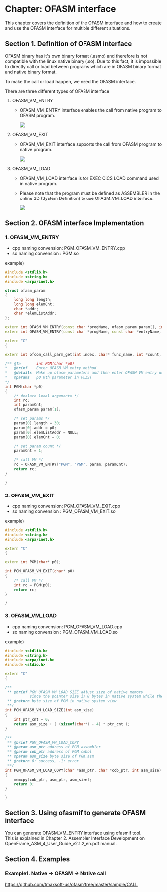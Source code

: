 # Chapter: OFASM interface

This chapter covers the definition of the OFASM interface and how to create and use the OFASM interface for multiple different situations.  

## Section 1. Definition of OFASM interface

OFASM binary has it's own binary format (.asmo) and therefore is not compatible with the linux native binary (.so). Due to this fact, it is impossible to directly call or load between programs which are in OFASM binary format and native binary format.  

To make the call or load happen, we need the OFASM interface.

There are three different types of OFASM interface

1. OFASM_VM_ENTRY  
  
    - OFASM_VM_ENTRY interface enables the call from native program to OFASM program.  

        ![](ofasm_interface/ofasm_vm_entry.png)

1. OFASM_VM_EXIT
    - OFASM_VM_EXIT interface supports the call from OFASM program to native program.  

        ![](ofasm_interface/ofasm_vm_exit.png)

2. OFASM_VM_LOAD
    - OFASM_VM_LOAD interface is for EXEC CICS LOAD command used in native program.  
    - Please note that the program must be defined as ASSEMBLER in the online SD (System Definition) to use OFASM_VM_LOAD interface.

        ![](ofasm_interface/ofasm_vm_load.png)

## Section 2. OFASM interface Implementation

### 1. OFASM_VM_ENTRY

- cpp naming convension: PGM_OFASM_VM_ENTRY.cpp
- so naming convension : PGM.so  

example)
```cpp
#include <stdlib.h>
#include <string.h>
#include <arpa/inet.h>

struct ofasm_param
{
    long long length;
    long long elemCnt;
    char *addr;
    char *elemListAddr;
};

extern int OFASM_VM_ENTRY(const char *progName, ofasm_param param[], int paramCnt); // DEPRECATED
extern int OFASM_VM_ENTRY(const char *progName, const char *entryName, ofasm_param param[], int paramCnt);

extern "C"
{

extern int ofcom_call_parm_get(int index, char* func_name, int *count, int **size_list);

/** @fn       int PGM(char *p0)
*   @brief    Enter OFASM VM entry method
*   @details  Make up ofasm parameters and then enter OFASM VM entry using entry name
*   @params   p0 0th parameter in PLIST
*/
int PGM(char *p0)
{
    /* declare local arguments */
    int rc;
    int paramCnt;
    ofasm_param param[1];

    /* set params */
    param[0].length = 30;
    param[0].addr = p0;
    param[0].elemListAddr = NULL;
    param[0].elemCnt = 0;

    /* set param count */
    paramCnt = 1;

    /* call VM */
    rc = OFASM_VM_ENTRY("PGM", "PGM", param, paramCnt);
    return rc;
}

}
```

### 2. OFASM_VM_EXIT

- cpp naming convension: PGM_OFASM_VM_EXIT.cpp
- so naming convension : PGM_OFASM_VM_EXIT.so  

example)
```cpp
#include <stdlib.h>
#include <string.h>
#include <arpa/inet.h>

extern "C"
{

extern int PGM(char* p0);

int PGM_OFASM_VM_EXIT(char* p0)
{
    /* call VM */
    int rc = PGM(p0);
    return rc;
}

}
```

### 3. OFASM_VM_LOAD

- cpp naming convension: PGM_OFASM_VM_LOAD.cpp
- so naming convension : PGM_OFASM_VM_LOAD.so  

example)
```cpp
#include <stdlib.h>
#include <string.h>
#include <arpa/inet.h>
#include <stdio.h>

extern "C"
{

/**
 ** @brief PGM_OFASM_VM_LOAD_SIZE adjust size of native memory
           since the pointer size is 8 bytes in native system while the assembler is 4 bytes
 ** @return byte size of PGM in native system view
 **/
int PGM_OFASM_VM_LOAD_SIZE(int asm_size)
{
    int ptr_cnt = 0;
    return asm_size + ( (sizeof(char*) - 4) * ptr_cnt );
}

/**
 ** @brief PGM_OFASM_VM_LOAD_COPY
 ** @param asm_ptr address of PGM assembler
 ** @param cob_ptr address of PGM cobol
 ** @param asm_size byte size of PGM.asm
 ** @return 0: success, -1: error
 **/
int PGM_OFASM_VM_LOAD_COPY(char *asm_ptr, char *cob_ptr, int asm_size)
{
    memcpy(cob_ptr, asm_ptr, asm_size);
    return 0;
}

}
```


## Section 3. Using ofasmif to generate OFASM interface

You can generate OFASM_VM_ENTRY interface using ofasmif tool.  
This is explained in Chapter 2. Assembler Interface Development on OpenFrame_ASM_4_User_Guide_v2.1.2_en.pdf manual.

## Section 4. Examples

### Example1. Native -> OFASM -> Native call

https://github.com/tmaxsoft-us/ofasm/tree/master/sample/CALL

